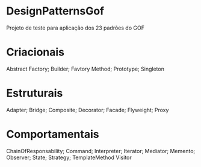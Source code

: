 ﻿# DesignPatternsGof

Projeto de teste para aplicação dos 23 padrões do GOF

# Criacionais
Abstract Factory;
Builder;
Favtory Method;
Prototype;
Singleton

# Estruturais
Adapter;
Bridge;
Composite;
Decorator;
Facade;
Flyweight;
Proxy

# Comportamentais
ChainOfResponsability;
Command;
Interpreter;
Iterator;
Mediator;
Memento;
Observer;
State;
Strategy;
TemplateMethod
Visitor
